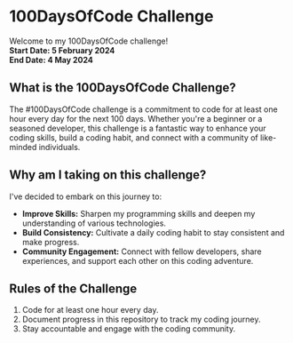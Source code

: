 # 100DaysOfCode Challenge
Welcome to my 100DaysOfCode challenge! <br>
<b> Start Date: 5 February 2024</b> <br>
<b> End Date: 4 May 2024</b>
## What is the 100DaysOfCode Challenge?
The #100DaysOfCode challenge is a commitment to code for at least one hour every day for the next 100 days. Whether you're a beginner or a seasoned developer, this challenge is a fantastic way to enhance your coding skills, build a coding habit, and connect with a community of like-minded individuals.
## Why am I taking on this challenge?
I've decided to embark on this journey to:
- <b>Improve Skills:</b> Sharpen my programming skills and deepen my understanding of various technologies.
- <b>Build Consistency:</b> Cultivate a daily coding habit to stay consistent and make progress.
- <b>Community Engagement:</b> Connect with fellow developers, share experiences, and support each other on this coding adventure.
## Rules of the Challenge
1. Code for at least one hour every day.
1. Document progress in this repository to track my coding journey.
1. Stay accountable and engage with the coding community.
